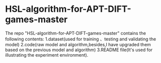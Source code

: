 # HSL-algorithm-for-APT-DIFT-games-master
The repo "HSL-algorithm-for-APT-DIFT-games-master" contains the following contents: 1.dataset(used for training 、testing and validating the model) 2.code(raw model and algorithm,besides,I have upgraded them based on the previous model and algorithm) 3.README file(It's used for illustrating the experiment environment). 
